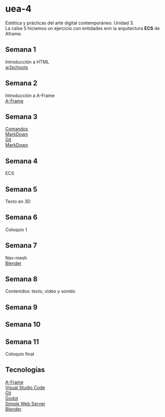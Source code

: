 # uea-4
Estética y prácticas del arte digital contemporáneo. Unidad 3.  
La calse 5 hiciemos un ejercicio con entidades enn la arquitectura **ECS** de Aframe.
## Semana 1
Introducción a HTML  
[w3schools](https://www.w3schools.com/html/default.asp)  
## Semana 2
Introducción a A-Frame  
[A-Frame](https://aframe.io/)  
## Semana 3
[Comandos](https://gist.github.com/carlessanagustin/266171818584b3880f72a625dfa2513b)  
[MarkDown](https://docs.github.com/es/get-started/writing-on-github/getting-started-with-writing-and-formatting-on-github/basic-writing-and-formatting-syntax)  
[Git](https://git-scm.com/)  
[MarkDown](https://daringfireball.net/projects/markdown/)
## Semana 4
ECS  
## Semana 5
Texto en 3D  
## Semana 6
Coloquio 1
## Semana 7
Nav-mesh  
[Blender](https://www.blender.org/)  
## Semana 8
Contenidos: texto, video y sonido  
## Semana 9
## Semana 10
## Semana 11
Coloquio final
## Tecnologías
[A-Frame](https://aframe.io/)  
[Visual Studio Code](https://code.visualstudio.com/)  
[Git](https://git-scm.com/downloads)  
[Godot](https://godotengine.org/)  
[Simple Web Server](https://simplewebserver.org/)  
[Blender](https://www.blender.org/)  
